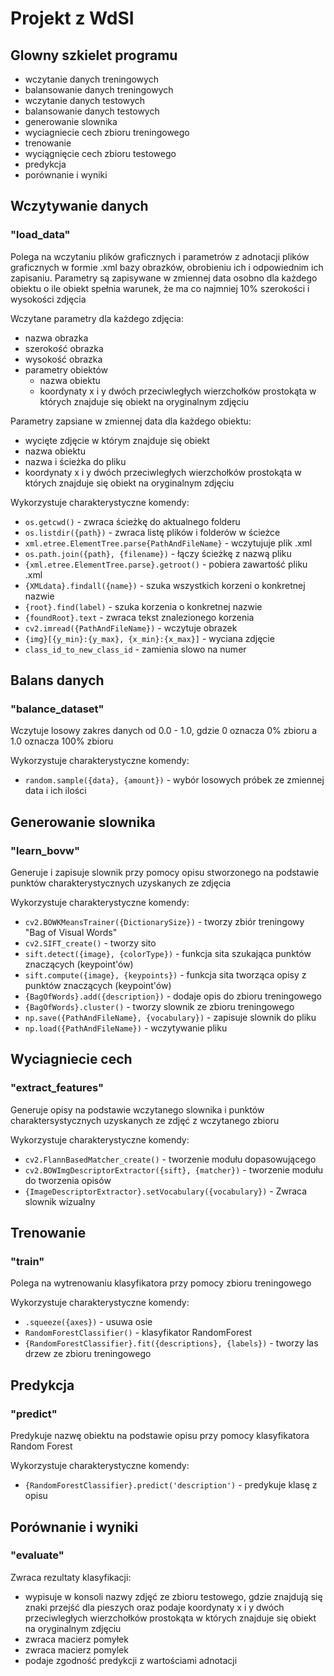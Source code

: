 # Projekt z WdSI
## Glowny szkielet programu
- wczytanie danych treningowych
- balansowanie danych treningowych
- wczytanie danych testowych
- balansowanie danych testowych
- generowanie slownika
- wyciagniecie cech zbioru treningowego
- trenowanie
- wyciągnięcie cech zbioru testowego
- predykcja
- porównanie i wyniki

## Wczytywanie danych
### "load_data"
Polega na wczytaniu plików graficznych i parametrów z adnotacji
plików graficznych w formie .xml bazy obrazków, obrobieniu ich i
odpowiednim ich  zapisaniu. Parametry są zapisywane w zmiennej
data osobno dla każdego obiektu o ile obiekt spełnia warunek,
że ma co najmniej 10% szerokości i wysokości zdjęcia <br/>

Wczytane parametry dla każdego zdjęcia:
- nazwa obrazka
- szerokość obrazka
- wysokość obrazka
- parametry obiektów
  - nazwa obiektu
  - koordynaty x i y dwóch przeciwległych wierzchołków prostokąta
w których znajduje się obiekt na oryginalnym zdjęciu

Parametry zapsiane w zmiennej data dla każdego obiektu:
- wycięte zdjęcie w którym znajduje się obiekt
- nazwa obiektu
- nazwa i ścieżka do pliku
- koordynaty x i y dwóch przeciwległych wierzchołków prostokąta
w których znajduje się obiekt na oryginalnym zdjęciu

Wykorzystuje charakterystyczne komendy:
- `os.getcwd()` - zwraca ścieżkę do aktualnego folderu
- `os.listdir({path})` - zwraca listę plików i folderów w ścieżce
- `xml.etree.ElementTree.parse{PathAndFileName}` - wczytujuje plik .xml
- `os.path.join({path}, {filename})` - łączy ścieżkę z nazwą pliku
- `{xml.etree.ElementTree.parse}.getroot()` - pobiera zawartość pliku .xml
- `{XMLdata}.findall({name})` - szuka wszystkich korzeni o konkretnej nazwie
- `{root}.find(label)` - szuka korzenia o konkretnej nazwie
- `{foundRoot}.text` - zwraca tekst znalezionego korzenia
- `cv2.imread({PathAndFileName})` - wczytuje obrazek
- `{img}[{y_min}:{y_max}, {x_min}:{x_max}]` - wyciana zdjęcie
- `class_id_to_new_class_id` - zamienia slowo na numer

## Balans danych
### "balance_dataset"
Wczytuje losowy zakres danych od 0.0 - 1.0,
gdzie 0 oznacza 0% zbioru a 1.0 oznacza 100% zbioru

Wykorzystuje charakterystyczne komendy:
- `random.sample({data}, {amount})` - wybór losowych próbek ze zmiennej 
data i ich ilości

## Generowanie slownika
### "learn_bovw"
Generuje i zapisuje slownik przy pomocy opisu stworzonego na podstawie punktów
charakterystycznych uzyskanych ze zdjęcia

Wykorzystuje charakterystyczne komendy:
- `cv2.BOWKMeansTrainer({DictionarySize})` - tworzy zbiór treningowy "Bag of Visual Words"
- `cv2.SIFT_create()` - tworzy sito
- `sift.detect({image}, {colorType})` - funkcja sita szukająca punktów
znaczących (keypoint'ów)
- `sift.compute({image}, {keypoints})` - funkcja sita tworząca opisy z
punktów znaczących (keypoint'ów)
- `{BagOfWords}.add({description})` - dodaje opis do zbioru treningowego
- `{BagOfWords}.cluster()` - tworzy slownik ze zbioru treningowego
- `np.save({PathAndFileName}, {vocabulary})` - zapisuje slownik do pliku
- `np.load({PathAndFileName})` - wczytywanie pliku

## Wyciagniecie cech
### "extract_features"
Generuje opisy na podstawie wczytanego slownika i punktów charaktersystycznych
uzyskanych ze zdjęć z wczytanego zbioru

Wykorzystuje charakterystyczne komendy:
- `cv2.FlannBasedMatcher_create()` - tworzenie modułu dopasowującego
- `cv2.BOWImgDescriptorExtractor({sift}, {matcher})` - tworzenie modułu do tworzenia opisów
- `{ImageDescriptorExtractor}.setVocabulary({vocabulary})` - Zwraca slownik wizualny

## Trenowanie
### "train"
Polega na wytrenowaniu klasyfikatora przy pomocy zbioru treningowego

Wykorzystuje charakterystyczne komendy:
- `.squeeze({axes})` - usuwa osie
- `RandomForestClassifier()` - klasyfikator RandomForest
- `{RandomForestClassifier}.fit({descriptions}, {labels})` - tworzy las drzew ze zbioru treningowego

## Predykcja
### "predict"
Predykuje nazwę obiektu na podstawie opisu przy pomocy klasyfikatora
Random Forest

Wykorzystuje charakterystyczne komendy:
- `{RandomForestClassifier}.predict('description')` - predykuje klasę z opisu

## Porównanie i wyniki
### "evaluate"
Zwraca rezultaty klasyfikacji:
- wypisuje w konsoli nazwy zdjęć ze zbioru testowego,
gdzie znajdują się znaki przejść dla pieszych oraz podaje
koordynaty x i y dwóch przeciwległych wierzchołków prostokąta
w których znajduje się obiekt na oryginalnym zdjęciu
- zwraca macierz pomyłek
- zwraca macierz pomylek
- podaje zgodność predykcji z wartościami adnotacji